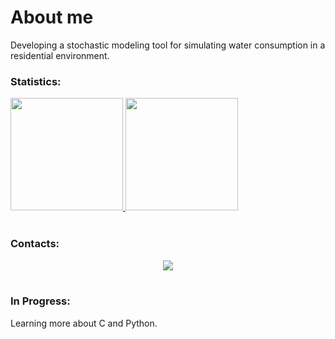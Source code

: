 # About me
Developing a stochastic modeling tool for simulating water consumption in a residential environment.

### Statistics:
<div>
  <a href="https://github.com/phasilva-dev">
  <img height="180em" src="https://github-readme-stats.vercel.app/api/top-langs/?username=phasilva-dev&layout=compact&theme=dark"/>
  <img height="180em" src="https://github-readme-stats.vercel.app/api?username=phasilva-dev&show_icons=true&theme=dark"/>
  </a>
</div>

<br>

### Contacts:
<div align="center">  
<a href="mailto:phasilva2002@outlook.com">
    <img src="https://img.shields.io/badge/-Email-%23333?style=for-the-badge&logo=maildotru&logoColor=white" target="_blank">
</a>
</div>

<br>

### In Progress:

Learning more about C and Python.

